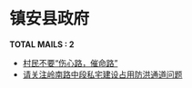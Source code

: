 # 镇安县政府

__TOTAL MAILS : 2__
- [村民不要“伤心路，催命路”](../../category/letters/2506.md)
- [请关注岭南路中段私宅建设占用防洪通道问题](../../category/letters/1247.md)
